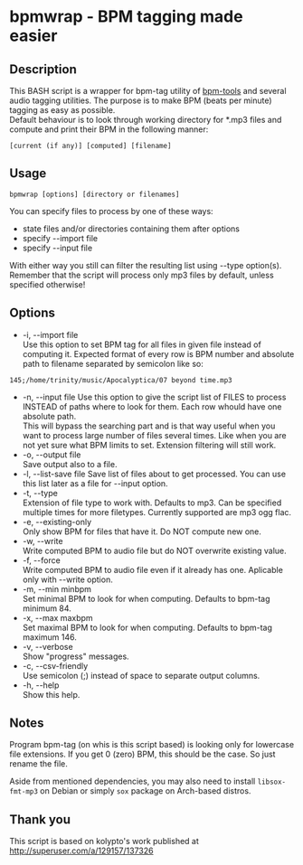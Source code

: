 bpmwrap - BPM tagging made easier
=======

## Description
This BASH script is a wrapper for bpm-tag utility of [bpm-tools](http://www.pogo.org.uk/~mark/bpm-tools/) and several audio tagging utilities. The purpose is to make BPM (beats per minute) tagging as easy as possible.  
Default behaviour is to look through working directory for *.mp3 files and compute and print their BPM in the following manner:  
```
[current (if any)] [computed] [filename]
```

## Usage
```
bpmwrap [options] [directory or filenames]
```
You can specify files to process by one of these ways:  
- state files and/or directories containing them after options  
- specify --import file  
- specify --input file  

With either way you still can filter the resulting list using --type option(s). Remember that the script will process only mp3 files by default, unless specified otherwise!  

## Options

- -i, --import file  
	Use this option to set BPM tag for all files in given file instead of computing it. Expected format of every row is BPM number and absolute path to filename separated by semicolon like so:
```
145;/home/trinity/music/Apocalyptica/07 beyond time.mp3
```
- -n, --input file
	Use this option to give the script list of FILES to process INSTEAD of paths where to look for them. Each row whould have one absolute path.  
	This will bypass the searching part and is that way useful when you want to process large number of files several times. Like when you are not yet sure what BPM limits to set. Extension filtering will still work.
- -o, --output file  
	Save output also to a file.
- -l, --list-save file
	Save list of files about to get processed. You can use this list later as a file for --input option.
- -t, --type  
	Extension of file type to work with. Defaults to mp3. Can be specified multiple times for more filetypes. Currently supported are mp3 ogg flac.
- -e, --existing-only  
	Only show BPM for files that have it. Do NOT compute new one.
- -w, --write  
	Write computed BPM to audio file but do NOT overwrite existing value.
- -f, --force  
	Write computed BPM to audio file even if it already has one. Aplicable only with --write option.
- -m, --min minbpm  
	Set minimal BPM to look for when computing. Defaults to bpm-tag minimum 84.
- -x, --max maxbpm  
	Set maximal BPM to look for when computing. Defaults to bpm-tag maximum 146.
- -v, --verbose  
	Show "progress" messages.
- -c, --csv-friendly  
	Use semicolon (;) instead of space to separate output columns.
- -h, --help  
	Show this help.

## Notes
Program bpm-tag (on whis is this script based) is looking only for lowercase file extensions. If you get 0 (zero) BPM, this should be the case. So just rename the file.

Aside from mentioned dependencies, you may also need to install `libsox-fmt-mp3` on Debian or simply `sox` package on Arch-based  distros.

## Thank you
This script is based on kolypto's work published at http://superuser.com/a/129157/137326
